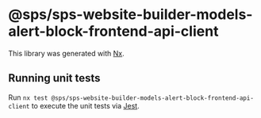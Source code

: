# @sps/sps-website-builder-models-alert-block-frontend-api-client

This library was generated with [Nx](https://nx.dev).

## Running unit tests

Run `nx test @sps/sps-website-builder-models-alert-block-frontend-api-client` to execute the unit tests via [Jest](https://jestjs.io).
